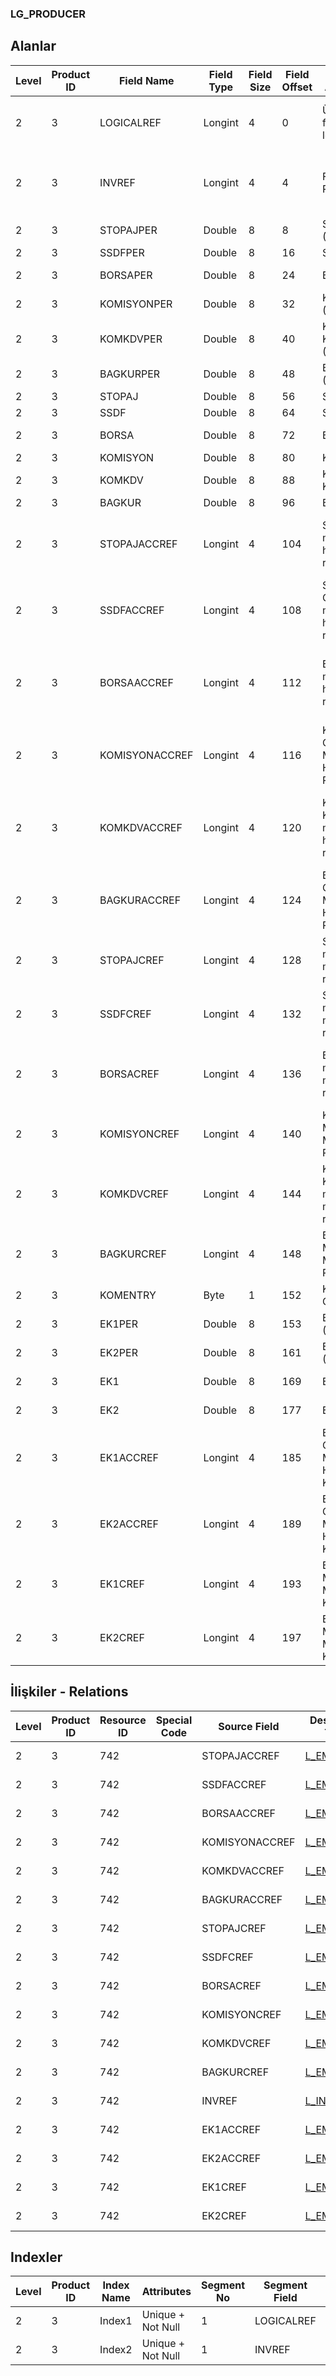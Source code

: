 ### LG_PRODUCER

## Alanlar

**Level**|**Product ID**|**Field Name**|**Field Type**|**Field Size**|**Field Offset**|**Türkçe Açıklama**|**Expression**
-----|-----|-----|-----|-----|-----|-----|-----
2|3|LOGICALREF|Longint|4|0|Üretici faturası log. Ref.|Producer Invoice Logical Reference
2|3|INVREF|Longint|4|4|Fatura Ref.|Invoice Reference (Producer Invoice Reference)
2|3|STOPAJPER|Double|8|8|Stopaj (%)|Stoppage (%)
2|3|SSDFPER|Double|8|16|SSDF (%)|SSDF (%)
2|3|BORSAPER|Double|8|24|Borsa (%)|Stock Market (%)
2|3|KOMISYONPER|Double|8|32|Komisyon (%)|Comission (%)
2|3|KOMKDVPER|Double|8|40|Komisyon KDV'si (%)|VAT of Comission (%)
2|3|BAGKURPER|Double|8|48|Bağkur (%)|Bagkur (%)
2|3|STOPAJ|Double|8|56|Stopaj|Stoppage
2|3|SSDF|Double|8|64|SSDF|SSDF
2|3|BORSA|Double|8|72|Borsa|Stock Market
2|3|KOMISYON|Double|8|80|Komisyon|Comission
2|3|KOMKDV|Double|8|88|Komisyon KDV'si|VAT of Comission
2|3|BAGKUR|Double|8|96|Bağkur|Bagkur
2|3|STOPAJACCREF|Longint|4|104|Stopaj muhasebe hesabı ref.|Stoppage General Ledger Account Reference
2|3|SSDFACCREF|Longint|4|108|SSDF Genel muhasebe hesabı ref.|SSDF General Ledger Account Reference
2|3|BORSAACCREF|Longint|4|112|Borsa muhasebe hesabı ref.|Stock Market General Ledger Account Reference
2|3|KOMISYONACCREF|Longint|4|116|Komisyon Genel Muh. Hesabı Ref.|Comission General Ledger Account Reference
2|3|KOMKDVACCREF|Longint|4|120|Komisyon KDV'si muhasebe hesabı ref.|VAT of Comission General Ledger Account Reference
2|3|BAGKURACCREF|Longint|4|124|Bağkur Genel Muhasebe Hesabı Referansı|Bagkur General Ledger Account Reference
2|3|STOPAJCREF|Longint|4|128|Stopaj masraf merkezi ref.|Stoppage Overhead Pool Reference
2|3|SSDFCREF|Longint|4|132|SSDF masraf merkezi ref.|SSDF Overhead Pool Reference
2|3|BORSACREF|Longint|4|136|Borsa masraf merkezi ref.|Stock Market Overhead Pool Reference
2|3|KOMISYONCREF|Longint|4|140|Komisyon Masraf Merkezi Ref.|Comission Overhead Pool Reference
2|3|KOMKDVCREF|Longint|4|144|Komisyon KDV'si masraf merkezi ref.|VAT of Comission Overhead Pool Reference
2|3|BAGKURCREF|Longint|4|148|Bağkur Masraf Merkezi Referansı|Bagkur Overhead Pool Reference
2|3|KOMENTRY|Byte|1|152|Komisyon Girişi|Comission Entry
2|3|EK1PER|Double|8|153|Ek 1 Oran (%)|Additional 1 Rate (%)
2|3|EK2PER|Double|8|161|Ek 2 Oran (%)|Additional 2 Rate (%)
2|3|EK1|Double|8|169|Ek 1 Tutar|Additional 1 Amount
2|3|EK2|Double|8|177|Ek 2 Tutar|Additional 2 Amount
2|3|EK1ACCREF|Longint|4|185|Ek 1 Genel Muhasebe Hesap Kodu|Additional 1 G/L Account Code
2|3|EK2ACCREF|Longint|4|189|Ek 2 Genel Muhasebe Hesap Kodu|Additional 2 G/L Account Code
2|3|EK1CREF|Longint|4|193|Ek 1 Masraf Merkezi Kodu|Additional 1 Overhead Pool Code
2|3|EK2CREF|Longint|4|197|Ek 2 Masraf Merkezi Kodu|Additional 2 Overhead Pool Code

## İlişkiler - Relations

**Level**|**Product ID**|**Resource ID**|**Special Code**|**Source Field**|**Destination Table**|**Destination Field**|**Relation Type**|**Extra Condition**
-----|-----|-----|-----|-----|-----|-----|-----|-----
2|3|742||STOPAJACCREF|[L_EMUHACC](../LG_EMUHACC "L_EMUHACC")|LOGICALREF|one-to-one|
2|3|742||SSDFACCREF|[L_EMUHACC](../LG_EMUHACC "L_EMUHACC")|LOGICALREF|one-to-one|
2|3|742||BORSAACCREF|[L_EMUHACC](../LG_EMUHACC "L_EMUHACC")|LOGICALREF|one-to-one|
2|3|742||KOMISYONACCREF|[L_EMUHACC](../LG_EMUHACC "L_EMUHACC")|LOGICALREF|one-to-one|
2|3|742||KOMKDVACCREF|[L_EMUHACC](../LG_EMUHACC "L_EMUHACC")|LOGICALREF|one-to-one|
2|3|742||BAGKURACCREF|[L_EMUHACC](../LG_EMUHACC "L_EMUHACC")|LOGICALREF|one-to-one|
2|3|742||STOPAJCREF|[L_EMCENTER](../LG_EMCENTER "L_EMCENTER")|LOGICALREF|one-to-one|
2|3|742||SSDFCREF|[L_EMCENTER](../LG_EMCENTER "L_EMCENTER")|LOGICALREF|one-to-one|
2|3|742||BORSACREF|[L_EMCENTER](../LG_EMCENTER "L_EMCENTER")|LOGICALREF|one-to-one|
2|3|742||KOMISYONCREF|[L_EMCENTER](../LG_EMCENTER "L_EMCENTER")|LOGICALREF|one-to-one|
2|3|742||KOMKDVCREF|[L_EMCENTER](../LG_EMCENTER "L_EMCENTER")|LOGICALREF|one-to-one|
2|3|742||BAGKURCREF|[L_EMCENTER](../LG_EMCENTER "L_EMCENTER")|LOGICALREF|one-to-one|
2|3|742||INVREF|[L_INVOICE](../LG_INVOICE "L_INVOICE")|LOGICALREF|one-to-one|
2|3|742||EK1ACCREF|[L_EMUHACC](../LG_EMUHACC "L_EMUHACC")|LOGICALREF|one-to-one|
2|3|742||EK2ACCREF|[L_EMUHACC](../LG_EMUHACC "L_EMUHACC")|LOGICALREF|one-to-one|
2|3|742||EK1CREF|[L_EMCENTER](../LG_EMCENTER "L_EMCENTER")|LOGICALREF|one-to-one|
2|3|742||EK2CREF|[L_EMCENTER](../LG_EMCENTER "L_EMCENTER")|LOGICALREF|one-to-one|

## Indexler

**Level**|**Product ID**|**Index Name**|**Attributes**|**Segment No**|**Segment Field**|**Sense**
-----|-----|-----|-----|-----|-----|-----
2|3|Index1|Unique + Not Null|1|LOGICALREF|Ascending
2|3|Index2|Unique + Not Null|1|INVREF|Ascending
